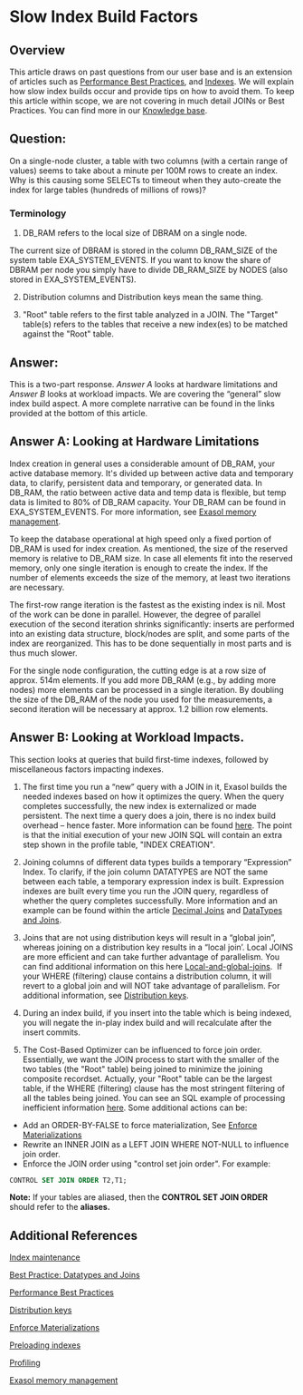 # Slow Index Build Factors 
## Overview

This article draws on past questions from our user base and is an extension of articles such as [Performance Best Practices](https://docs.exasol.com/performance/best_practices.htm), and [Indexes](https://exasol.my.site.com/s/article/Indexes). We will explain how slow index builds occur and provide tips on how to avoid them. To keep this article within scope, we are not covering in much detail JOINs or Best Practices. You can find more in our [Knowledge base](https://exasol.my.site.com/s/).

## Question:

On a single-node cluster, a table with two columns (with a certain range of values) seems to take about a minute per 100M rows to create an index. Why is this causing some SELECTs to timeout when they auto-create the index for large tables (hundreds of millions of rows)?

### Terminology

1. DB_RAM refers to the local size of DBRAM on a single node.

The current size of DBRAM is stored in the column DB_RAM_SIZE of the system table EXA_SYSTEM_EVENTS. If you want to know the share of DBRAM per node you simply have to divide DB_RAM_SIZE by NODES (also stored in EXA_SYSTEM_EVENTS).

2. Distribution columns and Distribution keys mean the same thing.

3. "Root" table refers to the first table analyzed in a JOIN. The "Target" table(s) refers to the tables that receive a new index(es) to be matched against the "Root" table. 

## Answer:

This is a two-part response. *Answer A* looks at hardware limitations and *Answer B* looks at workload impacts. We are covering the “general” slow index build aspect. A more complete narrative can be found in the links provided at the bottom of this article.

## Answer A: Looking at Hardware Limitations

Index creation in general uses a considerable amount of DB_RAM, your active database memory. It's divided up between active data and temporary data, to clarify, persistent data and temporary, or generated data. In DB_RAM, the ratio between active data and temp data is flexible, but temp data is limited to 80% of DB_RAM capacity. Your DB_RAM can be found in EXA_SYSTEM_EVENTS. For more information, see [Exasol memory management](https://exasol.my.site.com/s/article/Overview-of-Exasol-s-data-and-memory-management).

To keep the database operational at high speed only a fixed portion of DB_RAM is used for index creation. As mentioned, the size of the reserved memory is relative to DB_RAM size. In case all elements fit into the reserved memory, only one single iteration is enough to create the index. If the number of elements exceeds the size of the memory, at least two iterations are necessary.

The first-row range iteration is the fastest as the existing index is nil. Most of the work can be done in parallel. However, the degree of parallel execution of the second iteration shrinks significantly: inserts are performed into an existing data structure, block/nodes are split, and some parts of the index are reorganized. This has to be done sequentially in most parts and is thus much slower.

For the single node configuration, the cutting edge is at a row size of approx. 514m elements. If you add more DB_RAM (e.g., by adding more nodes) more elements can be processed in a single iteration. By doubling the size of the DB_RAM of the node you used for the measurements, a second iteration will be necessary at approx. 1.2 billion row elements.

## Answer B: Looking at Workload Impacts.

This section looks at queries that build first-time indexes, followed by miscellaneous factors impacting indexes.

1. The first time you run a “new” query with a JOIN in it, Exasol builds the needed indexes based on how it optimizes the query. When the query completes successfully, the new index is externalized or made persistent. The next time a query does a join, there is no index build overhead – hence faster. More information can be found [here](https://exasol.my.site.com/s/article/Indexes). The point is that the initial execution of your new JOIN SQL will contain an extra step shown in the profile table, "INDEX CREATION".
2. Joining columns of different data types builds a temporary “Expression” Index. To clarify, if the join column DATATYPES are NOT the same between each table, a temporary expression index is built. Expression indexes are built every time you run the JOIN query, regardless of whether the query completes successfully. More information and an example can be found within the article [Decimal Joins](https://exasol.my.site.com/s/article/What-happens-when-I-JOIN-DECIMAL-datatypes-of-various-sizes?) and [DataTypes and Joins](https://exasol.my.site.com/s/article/Best-practice-Datatypes-and-Joins).

3. Joins that are not using distribution keys will result in a “global join”, whereas joining on a distribution key results in a “local join’. Local JOINS are more efficient and can take further advantage of parallelism. You can find additional information on this here [Local-and-global-joins](https://exasol.my.site.com/s/article/Local-and-Global-Joins).  If your WHERE (filtering) clause contains a distribution column, it will revert to a global join and will NOT take advantage of parallelism. For additional information, see [Distribution keys](https://www.exasol.com/resource/how-to-get-distribution-right-in-our-analytics-database/). 

4. During an index build, if you insert into the table which is being indexed, you will negate the in-play index build and will recalculate after the insert commits.
5. The Cost-Based Optimizer can be influenced to force join order. Essentially, we want the JOIN process to start with the smaller of the two tables (the "Root" table) being joined to minimize the joining composite recordset. Actually, your "Root" table can be the largest table, if the WHERE (filtering) clause has the most stringent filtering of all the tables being joined. You can see an SQL example of processing inefficient information [here](https://docs.exasol.com/performance/profiling.htm). Some additional actions can be:
* Add an ORDER-BY-FALSE to force materialization, See [Enforce Materializations](https://exasol.my.site.com/s/article/Enforcing-materializations-with-ORDER-BY-FALSE-in-subselects-views-or-CTEs)
* Rewrite an INNER JOIN as a LEFT JOIN WHERE NOT-NULL to influence join order.
* Enforce the JOIN order using "control set join order". For example: 
```sql
CONTROL SET JOIN ORDER T2,T1;
```

**Note:** If your tables are aliased, then the **CONTROL SET JOIN ORDER** should refer to the **aliases.**

## Additional References

[Index maintenance](https://exasol.my.site.com/s/article/Indexes)

[Best Practice: Datatypes and Joins](https://exasol.my.site.com/s/article/Best-practice-Datatypes-and-Joins)

[Performance Best Practices](https://docs.exasol.com/performance/best_practices.htm)

[Distribution keys](https://www.exasol.com/resource/how-to-get-distribution-right-in-our-analytics-database/)

[Enforce Materializations](https://exasol.my.site.com/s/article/Enforcing-materializations-with-ORDER-BY-FALSE-in-subselects-views-or-CTEs)

[Preloading indexes](https://docs.exasol.com/sql/preload.htm.)

[Profiling](https://docs.exasol.com/performance/profiling.htm)

[Exasol memory management](https://exasol.my.site.com/s/article/Overview-of-Exasol-s-data-and-memory-management)


